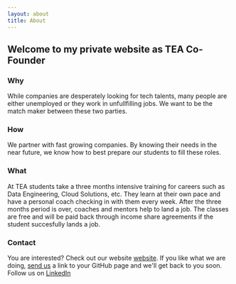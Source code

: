 ```yaml
---
layout: about
title: About
---
```


## Welcome to my private website as TEA Co-Founder

### Why

While companies are desperately looking for tech talents, many people are either unemployed or they work in unfullfilling jobs. We want to be the match maker between these two parties.

### How

We partner with fast growing companies. By knowing their needs in the near future, we know how to best prepare our students to fill these roles.

### What

At TEA students take a three months intensive training for careers such as Data Engineering, Cloud Solutions, etc. They learn at their own pace and have a personal coach checking in with them every week. After the three months period is over, coaches and mentors help to land a job. The classes are free and will be paid back through income share agreements if the student succesfully lands a job.

### Contact

You are interested? Check out our website [website](https://www.techexpertacademy.com/). If you like what we are doing, [send us](https://www.techexpertacademy.com/#contact-form-main) a link to your GitHub page and we'll get back to you soon. Follow us on [LinkedIn](https://www.linkedin.com/company/tech-expert-academy/)
